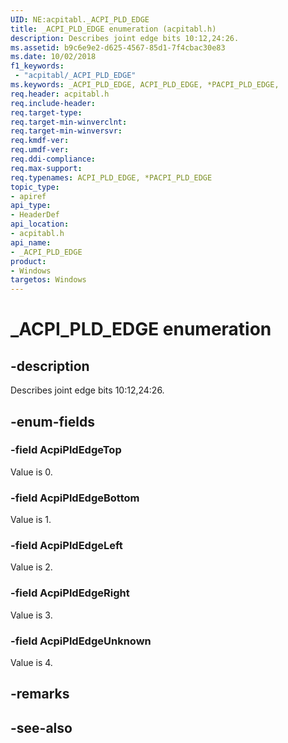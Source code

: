 ```yaml
---
UID: NE:acpitabl._ACPI_PLD_EDGE
title: _ACPI_PLD_EDGE enumeration (acpitabl.h)
description: Describes joint edge bits 10:12,24:26.
ms.assetid: b9c6e9e2-d625-4567-85d1-7f4cbac30e83
ms.date: 10/02/2018
f1_keywords:
 - "acpitabl/_ACPI_PLD_EDGE"
ms.keywords: _ACPI_PLD_EDGE, ACPI_PLD_EDGE, *PACPI_PLD_EDGE, 
req.header: acpitabl.h
req.include-header:
req.target-type:
req.target-min-winverclnt:
req.target-min-winversvr:
req.kmdf-ver:
req.umdf-ver:
req.ddi-compliance:
req.max-support:
req.typenames: ACPI_PLD_EDGE, *PACPI_PLD_EDGE
topic_type: 
- apiref
api_type: 
- HeaderDef
api_location: 
- acpitabl.h
api_name: 
- _ACPI_PLD_EDGE
product:
- Windows
targetos: Windows
---
```


# _ACPI_PLD_EDGE enumeration

## -description

Describes joint edge bits 10:12,24:26.

## -enum-fields

### -field AcpiPldEdgeTop 

Value is 0.

### -field AcpiPldEdgeBottom 

Value is 1.

### -field AcpiPldEdgeLeft 

Value is 2.

### -field AcpiPldEdgeRight 

Value is 3.

### -field AcpiPldEdgeUnknown 

Value is 4.

## -remarks

## -see-also
